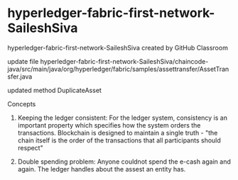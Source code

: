 # hyperledger-fabric-first-network-SaileshSiva
hyperledger-fabric-first-network-SaileshSiva created by GitHub Classroom

update file
hyperledger-fabric-first-network-SaileshSiva/chaincode-java/src/main/java/org/hyperledger/fabric/samples/assettransfer/AssetTransfer.java

updated method
DuplicateAsset

Concepts
1. Keeping the ledger consistent:
For the ledger system, consistency is an important property which specifies how the system orders the transactions. 
Blockchain is designed to maintain a single truth - "the chain itself is the order of the transactions that all participants should respect"

2. Double spending problem:
Anyone couldnot spend the e-cash again and again. The ledger handles about the assest an entity has.
